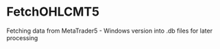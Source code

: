 # FetchOHLCMT5
Fetching data from MetaTrader5 - Windows version into .db files for later processing 
